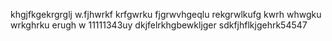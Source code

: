 khgjfkgekrgrglj w.fjhwrkf krfgwrku
fjgrwvhgeqlu rekgrwlkufg kwrh 
whwgku wrkghrku erugh w
11111343uy
dkjfelrkhgbewkljger sdkfjhflkjgehrk54547
